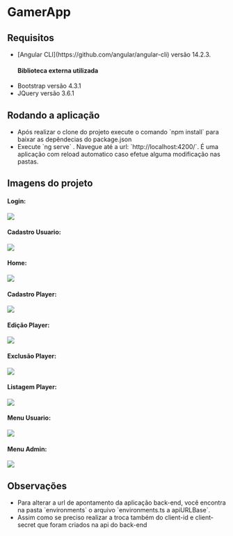 # GamerApp


## Requisitos
<ul>
<li> [Angular CLI](https://github.com/angular/angular-cli) versão 14.2.3. </li>
                      <h4>Biblioteca externa utilizada </h4>
<li> Bootstrap versão 4.3.1 </li>
<li> JQuery versão 3.6.1 </li>
</ul>


## Rodando a aplicação

<ul>
<li> Após realizar o clone do projeto execute o comando `npm install` para baixar as depêndecias do package.json  </li>
<li> Execute `ng serve` . Navegue até a url: `http://localhost:4200/`. É uma aplicação com reload automatico caso efetue alguma modificação nas pastas. </li>
</ul>

## Imagens do projeto

<h4> Login: </h4>
<img src="./src/images/login.png">

<h4> Cadastro Usuario: </h4>
<img src="./src/images/cadastroUsuario.png">

<h4> Home: </h4>
<img src="./src/images/home.png">

<h4> Cadastro Player: </h4>
<img src="./src/images/CadastroPlayer.png">

<h4> Edição Player: </h4>
<img src="./src/images/EdicaoPlayer.png">

<h4> Exclusão Player: </h4>
<img src="./src/images/ExclusaoPlayer.png">

<h4> Listagem Player: </h4>
<img src="./src/images/ListagemPlayer.png">

<h4> Menu Usuario: </h4>
<img src="./src/images/menuUser.png">

<h4> Menu Admin: </h4>
<img src="./src/images/menuAdmin.png">

## Observações

<ul>
<li> Para alterar a url de apontamento da aplicação back-end, você encontra na pasta `environments` o arquivo `environments.ts a apiURLBase`. </li>
<li> Assim como se preciso realizar a troca também do client-id e client-secret que foram criados na api do back-end </li>
</ul>

